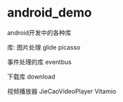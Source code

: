 # android_demo
android开发中的各种库

库:
图片处理
glide
picasso

事件处理的库
eventbus

下载库
download

视频播放器
JieCaoVideoPlayer
Vitamio

